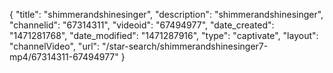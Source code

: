 {
    "title": "shimmerandshinesinger",
    "description": "shimmerandshinesinger",
    "channelid": "67314311",
    "videoid": "67494977",
    "date_created": "1471281768",
    "date_modified": "1471287916",
    "type": "captivate",
    "layout": "channelVideo",
    "url": "\/star-search\/shimmerandshinesinger7-mp4\/67314311-67494977"
}